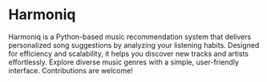 # Harmoniq
Harmoniq is a Python-based music recommendation system that delivers personalized song suggestions by analyzing your listening habits. Designed for efficiency and scalability, it helps you discover new tracks and artists effortlessly. Explore diverse music genres with a simple, user-friendly interface. Contributions are welcome!
